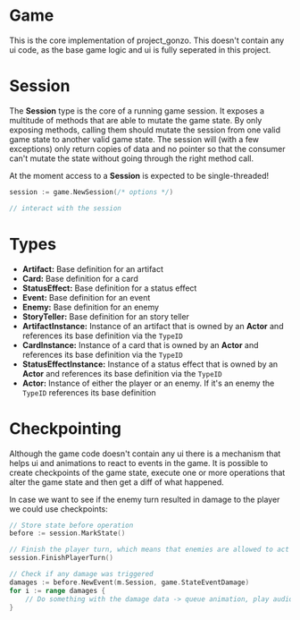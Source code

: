 # Game

This is the core implementation of project_gonzo. This doesn't contain any ui code, as the base game logic and ui is fully seperated in this project.

# Session

The **Session** type is the core of a running game session. It exposes a multitude of methods that are able to mutate the game state. By only exposing methods, calling them should mutate the session from one valid game state to another valid game state. The session will (with a few exceptions) only return copies of data and no pointer so that the consumer can't mutate the state without going through the right method call.

At the moment access to a **Session** is expected to be single-threaded!

```go
session := game.NewSession(/* options */)

// interact with the session
```

# Types

- **Artifact:** Base definition for an artifact
- **Card:** Base definition for a card
- **StatusEffect:** Base definition for a status effect
- **Event:** Base definition for an event
- **Enemy:** Base definition for an enemy
- **StoryTeller:** Base definition for an story teller
- **ArtifactInstance:** Instance of an artifact that is owned by an **Actor** and references its base definition via the ``TypeID``
- **CardInstance:** Instance of a card that is owned by an **Actor** and references its base definition via the ``TypeID``
- **StatusEffectInstance:** Instance of a status effect that is owned by an **Actor** and references its base definition via the ``TypeID``
- **Actor:** Instance of either the player or an enemy. If it's an enemy the ``TypeID`` references its base definition


# Checkpointing

Although the game code doesn't contain any ui there is a mechanism that helps ui and animations to react to events in the game. It is possible to create checkpoints of the game state, execute one or more operations that alter the game state and then get a diff of what happened.

In case we want to see if the enemy turn resulted in damage to the player we could use checkpoints:

```go
// Store state before operation
before := session.MarkState()

// Finish the player turn, which means that enemies are allowed to act
session.FinishPlayerTurn()

// Check if any damage was triggered
damages := before.NewEvent(m.Session, game.StateEventDamage)
for i := range damages {
	// Do something with the damage data -> queue animation, play audio
}
```